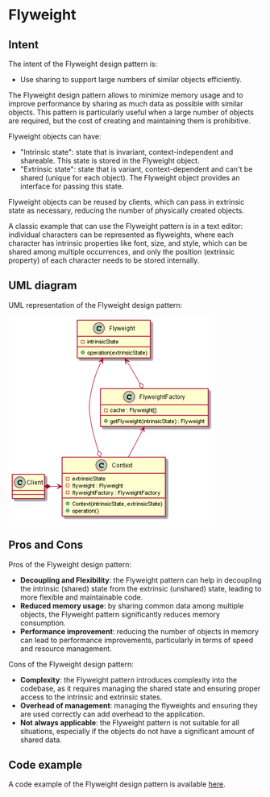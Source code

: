 # Flyweight

## Intent

The intent of the Flyweight design pattern is:

- Use sharing to support large numbers of similar objects efficiently.

The Flyweight design pattern allows to minimize memory usage and to improve performance by sharing as much data as possible with similar objects. This pattern is particularly useful when a large number of objects are required, but the cost of creating and maintaining them is prohibitive.

Flyweight objects can have:
- "Intrinsic state": state that is invariant, context-independent and shareable. This state is stored in the Flyweight object.
- "Extrinsic state": state that is variant, context-dependent and can't be shared (unique for each object). The Flyweight object provides an interface for passing this state.

Flyweight objects can be reused by clients, which can pass in extrinsic state as necessary, reducing the number of physically created objects.

A classic example that can use the Flyweight pattern is in a text editor: individual characters can be represented as flyweights, where each character has intrinsic properties like font, size, and style, which can be shared among multiple occurrences, and only the position (extrinsic property) of each character needs to be stored internally.

## UML diagram

UML representation of the Flyweight design pattern:

![](./assets/flyweight_diagram.png)

## Pros and Cons

Pros of the Flyweight design pattern:

- **Decoupling and Flexibility**: the Flyweight pattern can help in decoupling the intrinsic (shared) state from the extrinsic (unshared) state, leading to more flexible and maintainable code.
- **Reduced memory usage**: by sharing common data among multiple objects, the Flyweight pattern significantly reduces memory consumption.
- **Performance improvement**: reducing the number of objects in memory can lead to performance improvements, particularly in terms of speed and resource management.

Cons of the Flyweight design pattern:

- **Complexity**: the Flyweight pattern introduces complexity into the codebase, as it requires managing the shared state and ensuring proper access to the intrinsic and extrinsic states.
- **Overhead of management**: managing the flyweights and ensuring they are used correctly can add overhead to the application.
- **Not always applicable**: the Flyweight pattern is not suitable for all situations, especially if the objects do not have a significant amount of shared data.

## Code example

A code example of the Flyweight design pattern is available [here](./src/main.cpp).
